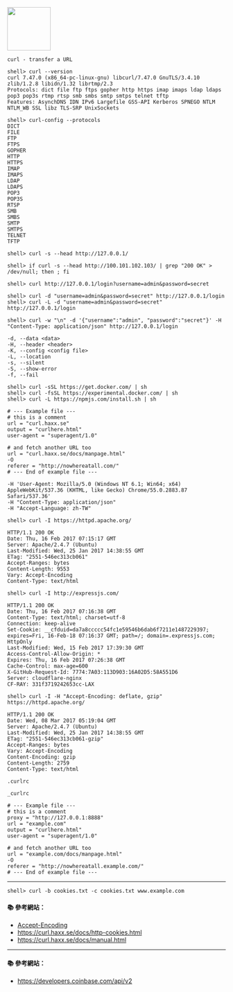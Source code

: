 <!--
![](https://curl.haxx.se/logo/curl-logo.svg)
-->

<img src="https://curl.haxx.se/logo/curl-logo.svg" width="100">

`curl - transfer a URL`


```console
shell> curl --version
curl 7.47.0 (x86_64-pc-linux-gnu) libcurl/7.47.0 GnuTLS/3.4.10 zlib/1.2.8 libidn/1.32 librtmp/2.3
Protocols: dict file ftp ftps gopher http https imap imaps ldap ldaps pop3 pop3s rtmp rtsp smb smbs smtp smtps telnet tftp 
Features: AsynchDNS IDN IPv6 Largefile GSS-API Kerberos SPNEGO NTLM NTLM_WB SSL libz TLS-SRP UnixSockets 
```

```console
shell> curl-config --protocols
DICT
FILE
FTP
FTPS
GOPHER
HTTP
HTTPS
IMAP
IMAPS
LDAP
LDAPS
POP3
POP3S
RTSP
SMB
SMBS
SMTP
SMTPS
TELNET
TFTP
```

```console
shell> curl -s --head http://127.0.0.1/

shell> if curl -s --head http://100.101.102.103/ | grep "200 OK" > /dev/null; then ; fi

shell> curl http://127.0.0.1/login?username=admin&password=secret

shell> curl -d "username=admin&password=secret" http://127.0.0.1/login
shell> curl -L -d "username=admin&password=secret" http://127.0.0.1/login

shell> curl -w "\n" -d '{"username":"admin", "password":"secret"}' -H "Content-Type: application/json" http://127.0.0.1/login 
```

```
-d, --data <data>
-H, --header <header>
-K, --config <config file>
-L, --location
-s, --silent
-S, --show-error
-f, --fail
```

```console
shell> curl -sSL https://get.docker.com/ | sh
shell> curl -fsSL https://experimental.docker.com/ | sh
shell> curl -L https://npmjs.com/install.sh | sh
```

```
# --- Example file ---
# this is a comment
url = "curl.haxx.se"
output = "curlhere.html"
user-agent = "superagent/1.0"

# and fetch another URL too
url = "curl.haxx.se/docs/manpage.html"
-O
referer = "http://nowhereatall.com/"
# --- End of example file ---
```

```
-H 'User-Agent: Mozilla/5.0 (Windows NT 6.1; Win64; x64) AppleWebKit/537.36 (KHTML, like Gecko) Chrome/55.0.2883.87 Safari/537.36' 
-H "Content-Type: application/json"
-H "Accept-Language: zh-TW"
```

```console
shell> curl -I https://httpd.apache.org/
```
```
HTTP/1.1 200 OK
Date: Thu, 16 Feb 2017 07:15:17 GMT
Server: Apache/2.4.7 (Ubuntu)
Last-Modified: Wed, 25 Jan 2017 14:38:55 GMT
ETag: "2551-546ec313cb061"
Accept-Ranges: bytes
Content-Length: 9553
Vary: Accept-Encoding
Content-Type: text/html
```

```console
shell> curl -I http://expressjs.com/
```
```
HTTP/1.1 200 OK
Date: Thu, 16 Feb 2017 07:16:38 GMT
Content-Type: text/html; charset=utf-8
Connection: keep-alive
Set-Cookie: __cfduid=da7a8ccccc54fc1e59546b6dab6f7211e1487229397; expires=Fri, 16-Feb-18 07:16:37 GMT; path=/; domain=.expressjs.com; HttpOnly
Last-Modified: Wed, 15 Feb 2017 17:39:30 GMT
Access-Control-Allow-Origin: *
Expires: Thu, 16 Feb 2017 07:26:38 GMT
Cache-Control: max-age=600
X-GitHub-Request-Id: 7774:7A03:113D903:16A02D5:58A551D6
Server: cloudflare-nginx
CF-RAY: 331f3719242653cc-LAX
```

```console
shell> curl -I -H "Accept-Encoding: deflate, gzip" https://httpd.apache.org/
```

```
HTTP/1.1 200 OK
Date: Wed, 08 Mar 2017 05:19:04 GMT
Server: Apache/2.4.7 (Ubuntu)
Last-Modified: Wed, 25 Jan 2017 14:38:55 GMT
ETag: "2551-546ec313cb061-gzip"
Accept-Ranges: bytes
Vary: Accept-Encoding
Content-Encoding: gzip
Content-Length: 2759
Content-Type: text/html
```

`.curlrc`

`_curlrc`

```
# --- Example file ---
# this is a comment
proxy = "http://127.0.0.1:8888"
url = "example.com"
output = "curlhere.html"
user-agent = "superagent/1.0"

# and fetch another URL too
url = "example.com/docs/manpage.html"
-O
referer = "http://nowhereatall.example.com/"
# --- End of example file ---
```

---

```console
shell> curl -b cookies.txt -c cookies.txt www.example.com
```


#### :books: 參考網站：
- [Accept-Encoding](https://developer.mozilla.org/en-US/docs/Web/HTTP/Headers/Accept-Encoding)
- https://curl.haxx.se/docs/http-cookies.html
- https://curl.haxx.se/docs/manual.html

---

#### :books: 參考網站：
- https://developers.coinbase.com/api/v2
